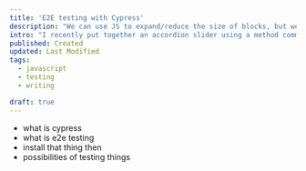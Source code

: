 ```yaml
---
title: 'E2E testing with Cypress'
description: "We can use JS to expand/reduce the size of blocks, but we can also use the grid to our advantage"
intro: "I recently put together an accordion slider using a method commonly used from AlpineJS. Having recently found that you can animate grid columns, I rethought my approach here."
published: Created
updated: Last Modified
tags:
  - javascript
  - testing
  - writing

draft: true
---
```


- what is cypress
- what is e2e testing
- install that thing then
- possibilities of testing things
